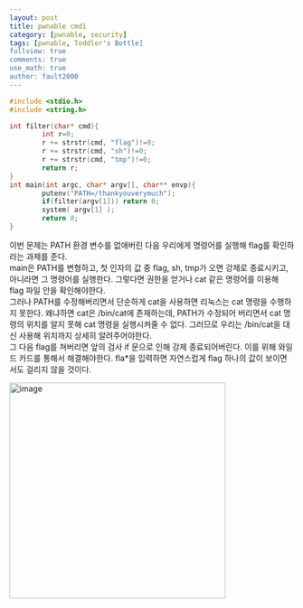 ```yaml
---
layout: post
title: pwnable cmd1
category: [pwnable, security]
tags: [pwnable, Toddler's Bottle]
fullview: true
comments: true
use_math: true
author: fault2000
---
```


```c
#include <stdio.h>
#include <string.h>

int filter(char* cmd){
        int r=0;
        r += strstr(cmd, "flag")!=0;
        r += strstr(cmd, "sh")!=0;
        r += strstr(cmd, "tmp")!=0;
        return r;
}
int main(int argc, char* argv[], char** envp){
        putenv("PATH=/thankyouverymuch");
        if(filter(argv[1])) return 0;
        system( argv[1] );
        return 0;
}
```

이번 문제는 PATH 환경 변수를 없애버린 다음 우리에게 명령어를 실행해 flag를 확인하라는 과제를 준다.  
main은 PATH를 변형하고, 첫 인자의 값 중 flag, sh, tmp가 오면 강제로 종료시키고, 아니라면 그 명령어를 실행한다. 그렇다면 권한을 얻거나 cat 같은 명령어를 이용해 flag 파일 안을 확인해야한다.  
그러나 PATH를 수정해버리면서 단순하게 cat을 사용하면 리눅스는 cat 명령을 수행하지 못한다. 왜냐하면 cat은 /bin/cat에 존재하는데, PATH가 수정되어 버리면서 cat 명령의 위치를 알지 못해 cat 명령을 실행시켜줄 수 없다. 그러므로 우리는 /bin/cat을 대신 사용해 위치까지 상세히 알려주어야한다.  
그 다음 flag를 쳐버리면 앞의 검사 if 문으로 인해 강제 종료되어버린다. 이를 위해 와일드 카드를 통해서 해결해야한다. fla*을 입력하면 자연스럽게 flag 하나의 값이 보이면서도 걸리지 않을 것이다.  

<img width="382" alt="image" src="https://user-images.githubusercontent.com/73513005/195389378-d64c6e8c-8abe-44a5-8f81-7720c5193302.png">
